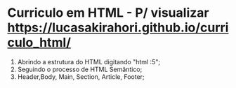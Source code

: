# Curriculo em HTML - P/ visualizar https://lucasakirahori.github.io/curriculo_html/


1. Abrindo a estrutura do HTML digitando "html :5";
2. Seguindo o processo de HTML Semântico;
3. Header,Body, Main, Section, Article, Footer;


